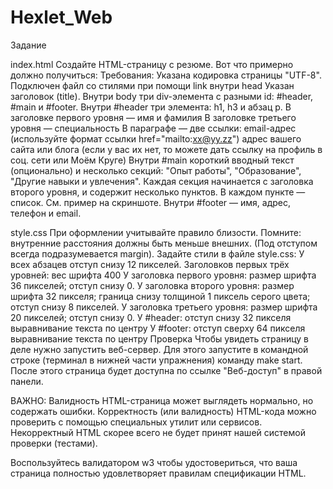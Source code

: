 # Hexlet_Web
Задание

index.html
Создайте HTML-страницу с резюме. Вот что примерно должно получиться:
Требования:
Указана кодировка страницы "UTF-8".
Подключен файл со стилями при помощи link внутри head
Указан заголовок (title).
Внутри body три div-элемента с разными id: #header, #main и #footer.
Внутри #header три элемента: h1, h3 и абзац p.
В заголовке первого уровня — имя и фамилия
В заголовке третьего уровня — специальность
В параграфе — две ссылки:
email-адрес (используйте формат ссылки href="mailto:xx@yy.zz")
адрес вашего сайта или блога (если у вас их нет, то можете дать ссылку на профиль в соц. сети или Моём Круге)
Внутри #main короткий вводный текст (опционально) и несколько секций: "Опыт работы", "Образование", "Другие навыки и увлечения". Каждая секция начинается с заголовка второго уровня, и содержит несколько пунктов. В каждом пункте — список. См. пример на скриншоте.
Внутри #footer — имя, адрес, телефон и email.

style.css
При оформлении учитывайте правило близости. Помните: внутренние расстояния должны быть меньше внешних.
(Под отступом всегда подразумевается margin).
Задайте стили в файле style.css:
У всех абзацев отступ снизу 12 пикселей.
Заголовков первых трёх уровней: вес шрифта 400
У заголовка первого уровня:
размер шрифта 36 пикселей;
отступ снизу 0.
У заголовка второго уровня:
размер шрифта 32 пикселя;
граница снизу толщиной 1 пиксель серого цвета;
отступ снизу 8 пикселей.
У заголовка третьего уровня:
размер шрифта 20 пикселей;
отступ снизу 0.
У #header:
отступ снизу 32 пикселя
выравнивание текста по центру
У #footer:
отступ сверху 64 пикселя
выравнивание текста по центру
Проверка
Чтобы увидеть страницу в деле нужно запустить веб-сервер. Для этого запустите в командной строке (терминал в нижней части упражнения) команду make start. После этого страница будет доступна по ссылке "Веб-доступ" в правой панели.

ВАЖНО: Валидность
HTML-страница может выглядеть нормально, но содержать ошибки. Корректность (или валидность) HTML-кода можно проверить с помощью специальных утилит или сервисов. Некорректный HTML скорее всего не будет принят нашей системой проверки (тестами).

Воспользуйтесь валидатором w3 чтобы удостовериться, что ваша страница полностью удовлетворяет правилам спецификации HTML.
